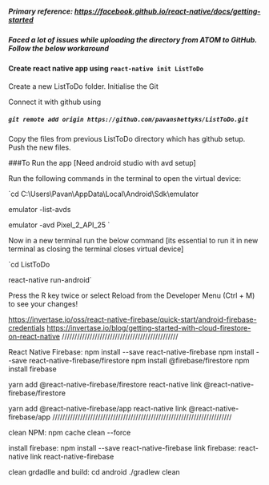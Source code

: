 ##### Primary reference: https://facebook.github.io/react-native/docs/getting-started

##### Faced a lot of issues while uploading the directory from ATOM to GitHub. Follow the below workaround

#### Create react native app using `react-native init ListToDo`
Create a new ListToDo folder. Initialise the Git

Connect it with github using
##### `git remote add origin https://github.com/pavanshettyks/ListToDo.git`

Copy the files from previous ListToDo directory which has github setup.
Push the new files.

###To Run the app
[Need android studio with avd setup]

Run the following commands in the terminal to open the virtual device:

`cd C:\Users\Pavan\AppData\Local\Android\Sdk\emulator

emulator -list-avds

emulator -avd Pixel_2_API_25
`

Now in a new terminal run the below command [its essential to run it in new terminal as closing the terminal closes virtual device]

`cd ListToDo

react-native run-android`

Press the R key twice or select Reload from the Developer Menu (Ctrl + M) to see your changes!



https://invertase.io/oss/react-native-firebase/quick-start/android-firebase-credentials
https://invertase.io/blog/getting-started-with-cloud-firestore-on-react-native
//////////////////////////////////////////////


React Native Firebase:
npm install --save react-native-firebase
npm install --save react-native-firebase/firestore
npm install @firebase/firestore
npm install firebase


yarn add @react-native-firebase/firestore
react-native link @react-native-firebase/firestore

yarn add @react-native-firebase/app
react-native link @react-native-firebase/app
///////////////////////////////////////////////////////////////////////

clean NPM:  npm  cache clean --force

install firebase:  npm install --save react-native-firebase
link firebase:     react-native link react-native-firebase


clean grdadlle and build:  cd android
                          ./gradlew clean
